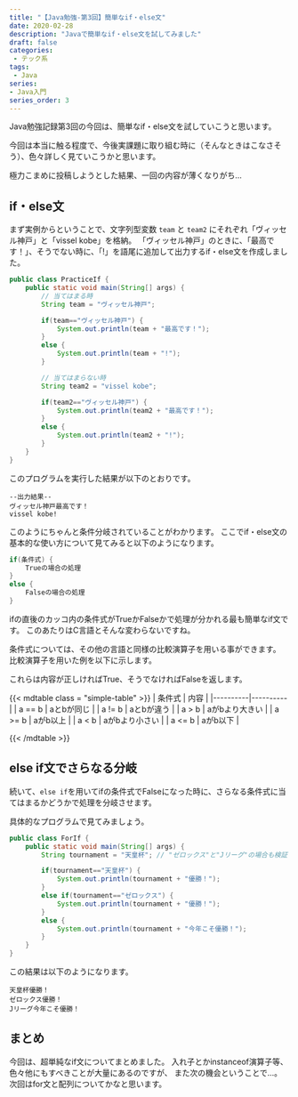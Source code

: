 ```yaml
---
title: "【Java勉強-第3回】簡単なif・else文"
date: 2020-02-28
description: "Javaで簡単なif・else文を試してみました"
draft: false
categories:
 - テック系
tags:
 - Java
series:
- Java入門
series_order: 3
---
```


Java勉強記録第3回の今回は、簡単なif・else文を試していこうと思います。

今回は本当に触る程度で、今後実課題に取り組む時に（そんなときはこなさそう）、色々詳しく見ていこうかと思います。

極力こまめに投稿しようとした結果、一回の内容が薄くなりがち...

## if・else文

まず実例からということで、文字列型変数 `team` と `team2` にそれぞれ「ヴィッセル神戸」と「vissel kobe」を格納。
「ヴィッセル神戸」のときに、「最高です！」、そうでない時に、「!」を語尾に追加して出力するif・else文を作成しました。

```java
public class PracticeIf {
    public static void main(String[] args) {
        // 当てはまる時
        String team = "ヴィッセル神戸";

        if(team=="ヴィッセル神戸") {
            System.out.println(team + "最高です！");
        }
        else {
            System.out.println(team + "!");
        }

        // 当てはまらない時
        String team2 = "vissel kobe";

        if(team2=="ヴィッセル神戸") {
            System.out.println(team2 + "最高です！");
        }
        else {
            System.out.println(team2 + "!");
        }
    }
}
```

このプログラムを実行した結果が以下のとおりです。

```text
--出力結果--
ヴィッセル神戸最高です！
vissel kobe!
```

このようにちゃんと条件分岐されていることがわかります。
ここでif・else文の基本的な使い方について見てみると以下のようになります。

```java
if(条件式) {
    Trueの場合の処理
}
else {
    Falseの場合の処理
}
```

ifの直後のカッコ内の条件式がTrueかFalseかで処理が分かれる最も簡単なif文です。
このあたりはC言語とそんな変わらないですね。

条件式については、その他の言語と同様の比較演算子を用いる事ができます。
比較演算子を用いた例を以下に示します。

これらは内容が正しければTrue、そうでなければFalseを返します。

{{< mdtable class = "simple-table" >}}
| 条件式 | 内容 |
|----------|----------|
| a == b | aとbが同じ |
| a != b | aとbが違う |
| a > b | aがbより大きい |
| a >= b  | aがb以上  |
| a < b | aがbより小さい |
| a <= b  | aがb以下  |

{{< /mdtable >}}

## else if文でさらなる分岐

続いて、`else if`を用いてifの条件式でFalseになった時に、さらなる条件式に当てはまるかどうかで処理を分岐させます。

具体的なプログラムで見てみましょう。

```java
public class ForIf {
    public static void main(String[] args) {
        String tournament = "天皇杯"; // "ゼロックス"と"Jリーグ"の場合も検証

        if(tournament=="天皇杯") {
            System.out.println(tournament + "優勝！");
        }
        else if(tournament=="ゼロックス") {
            System.out.println(tournament + "優勝！");
        }
        else {
            System.out.println(tournament + "今年こそ優勝！");
        }
    }
}
```

この結果は以下のようになります。

```text
天皇杯優勝！
ゼロックス優勝！
Jリーグ今年こそ優勝！
```

## まとめ

今回は、超単純なif文についてまとめました。
入れ子とかinstanceof演算子等、色々他にもすべきことが大量にあるのですが、
また次の機会ということで...。
次回はfor文と配列についてかなと思います。
